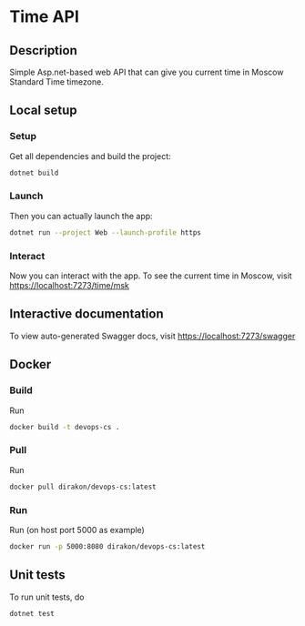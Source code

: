 # Time API

## Description

Simple Asp.net-based web API that can give you current time in Moscow Standard Time timezone.

## Local setup

### Setup

Get all dependencies and build the project:

```sh
dotnet build
```

### Launch

Then you can actually launch the app:

```sh
dotnet run --project Web --launch-profile https
```

### Interact

Now you can interact with the app. To see the current time in Moscow, visit <https://localhost:7273/time/msk>

## Interactive documentation

To view auto-generated Swagger docs, visit <https://localhost:7273/swagger>

## Docker

### Build

Run

```sh
docker build -t devops-cs .
```

### Pull

Run

```sh
docker pull dirakon/devops-cs:latest
```

### Run

Run (on host port 5000 as example)

```sh
docker run -p 5000:8080 dirakon/devops-cs:latest
```

## Unit tests

To run unit tests, do

```sh
dotnet test
```
